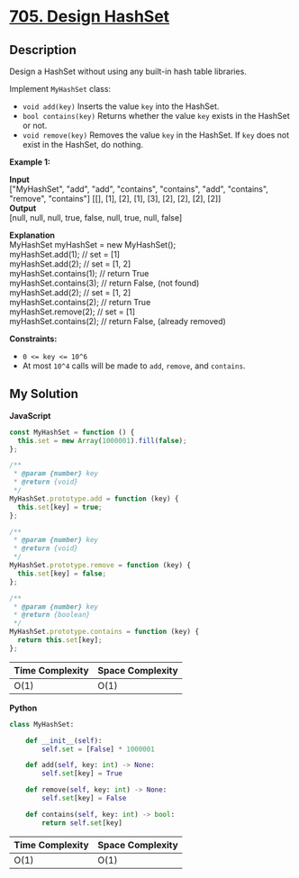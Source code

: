 # [705. Design HashSet](https://leetcode.com/problems/design-hashset)

## Description

Design a HashSet without using any built-in hash table libraries.

Implement `MyHashSet` class:

- `void add(key)` Inserts the value `key` into the HashSet.
- `bool contains(key)` Returns whether the value `key` exists in the HashSet or not.
- `void remove(key)` Removes the value `key` in the HashSet. If `key` does not exist in the HashSet, do nothing.

**Example 1:**

**Input**  
\["MyHashSet", "add", "add", "contains", "contains", "add", "contains", "remove", "contains"\]
\[\[\], \[1\], \[2\], \[1\], \[3\], \[2\], \[2\], \[2\], \[2\]\]  
**Output**  
\[null, null, null, true, false, null, true, null, false\]

**Explanation**  
MyHashSet myHashSet = new MyHashSet();  
myHashSet.add(1); // set = \[1\]  
myHashSet.add(2); // set = \[1, 2\]  
myHashSet.contains(1); // return True  
myHashSet.contains(3); // return False, (not found)  
myHashSet.add(2); // set = \[1, 2\]  
myHashSet.contains(2); // return True  
myHashSet.remove(2); // set = \[1\]  
myHashSet.contains(2); // return False, (already removed)

**Constraints:**

- `0 <= key <= 10^6`
- At most `10^4` calls will be made to `add`, `remove`, and `contains`.

## My Solution

**JavaScript**

```js
const MyHashSet = function () {
  this.set = new Array(1000001).fill(false);
};

/**
 * @param {number} key
 * @return {void}
 */
MyHashSet.prototype.add = function (key) {
  this.set[key] = true;
};

/**
 * @param {number} key
 * @return {void}
 */
MyHashSet.prototype.remove = function (key) {
  this.set[key] = false;
};

/**
 * @param {number} key
 * @return {boolean}
 */
MyHashSet.prototype.contains = function (key) {
  return this.set[key];
};
```

| Time Complexity | Space Complexity |
| --------------- | ---------------- |
| O(1)            | O(1)             |

**Python**

```python
class MyHashSet:

    def __init__(self):
        self.set = [False] * 1000001

    def add(self, key: int) -> None:
        self.set[key] = True

    def remove(self, key: int) -> None:
        self.set[key] = False

    def contains(self, key: int) -> bool:
        return self.set[key]
```

| Time Complexity | Space Complexity |
| --------------- | ---------------- |
| O(1)            | O(1)             |
